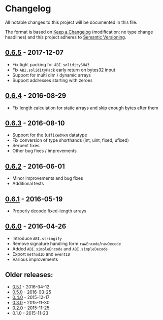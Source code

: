 # Changelog
All notable changes to this project will be documented in this file.

The format is based on [Keep a Changelog](http://keepachangelog.com/en/1.0.0/) 
(modification: no type change headlines) and this project adheres to 
[Semantic Versioning](http://semver.org/spec/v2.0.0.html).

## [0.6.5] - 2017-12-07
- Fix tight packing for ``ABI.soliditySHA3``
- Fix ``ABI.solidityPack`` early return on bytes32 input
- Support for multi dim / dynamic arrays
- Support addresses starting with zeroes

[0.6.5]: https://github.com/wiseplat/wiseplatjs-abi/compare/v0.6.4...v0.6.5

## [0.6.4] - 2016-08-29
- Fix length calculation for static arrays and skip enough bytes after them

[0.6.4]: https://github.com/wiseplat/wiseplatjs-abi/compare/v0.6.3...v0.6.4

## [0.6.3] - 2016-08-10
- Support for the (u)``fixedMxN`` datatype
- Fix conversion of type shorthands (int, uint, fixed, ufixed)
- Serpent fixes
- Other bug fixes / improvements

[0.6.3]: https://github.com/wiseplat/wiseplatjs-abi/compare/v0.6.2...v0.6.3

## [0.6.2] - 2016-06-01
- Minor improvements and bug fixes
- Additional tests

[0.6.2]: https://github.com/wiseplat/wiseplatjs-abi/compare/v0.6.1...v0.6.2

## [0.6.1] - 2016-05-19
- Properly decode fixed-length arrays

[0.6.1]: https://github.com/wiseplat/wiseplatjs-abi/compare/v0.6.0...v0.6.1

## [0.6.0] - 2016-04-26
- Introduce ``ABI.stringify``
- Remove signature handling form ``rawEncode``/``rawDecode``
- Added ``ABI.simpleEncode`` and ``ABI.simpleDecode``
- Export ``methodID`` and ``eventID``
- Various improvements

[0.6.0]: https://github.com/wiseplat/wiseplatjs-abi/compare/v0.5.1...v0.6.0

## Older releases:

- [0.5.1](https://github.com/wiseplat/wiseplatjs-abi/compare/v0.5.0...v0.5.1) - 2016-04-12
- [0.5.0](https://github.com/wiseplat/wiseplatjs-abi/compare/v0.4.0...v0.5.0) - 2016-03-25
- [0.4.0](https://github.com/wiseplat/wiseplatjs-abi/compare/v0.3.0...v0.4.0) - 2015-12-17
- [0.3.0](https://github.com/wiseplat/wiseplatjs-abi/compare/v0.2.0...v0.3.0) - 2015-11-30
- [0.2.0](https://github.com/wiseplat/wiseplatjs-abi/compare/v0.1.0...v0.2.0) - 2015-11-25
- 0.1.0 - 2015-11-23



